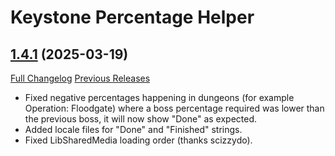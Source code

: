# Keystone Percentage Helper

## [1.4.1](https://github.com/ZelionGG/KeystonePercentageHelper/tree/1.4.1) (2025-03-19)

[Full Changelog](https://github.com/ZelionGG/KeystonePercentageHelper/compare/1.4...1.4.1) [Previous Releases](https://github.com/ZelionGG/KeystonePercentageHelper/releases)

- Fixed negative percentages happening in dungeons (for example Operation: Floodgate) where a boss percentage required was lower than the previous boss, it will now show "Done" as expected.
- Added locale files for "Done" and "Finished" strings.
- Fixed LibSharedMedia loading order (thanks scizzydo).